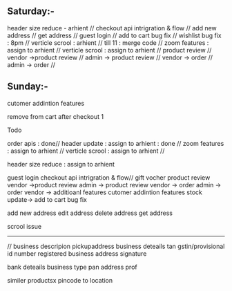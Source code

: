 
Saturday:-
----------

header size reduce - arhient //
checkout api intrigration & flow //
add new address //
get address //
guest login   //
add to cart bug fix   //
wishlist bug fix  : 8pm //
verticle scrool : arhient //
till 11 : merge code //
zoom features : assign to arhient //
verticle scrool : assign to arhient //
product review //
vendor ->product review // 
admin -> product review  //
vendor -> order //
admin -> order    //


Sunday:-
---------



cutomer addintion features 


remove from cart after checkout    1







Todo

order apis : done//
header update : assign to arhient : done //
zoom features : assign to arhient //
verticle scrool : assign to arhient //

header size reduce : assign to arhient

guest login 
checkout api intrigration & flow//
gift vocher
product review
vendor ->product review
admin -> product review
vendor -> order
admin -> order
vendor -> additioanl features
cutomer addintion features
stock update->
add to cart bug fix

add new address
edit address
delete address
get address

scrool issue


-----------------------------------------



//
business descripion
pickupaddress
business deteails
tan
gstin/provisional id number
registered business address
signature


bank deteails
business type
pan
address prof 

similer productsx
pincode to location